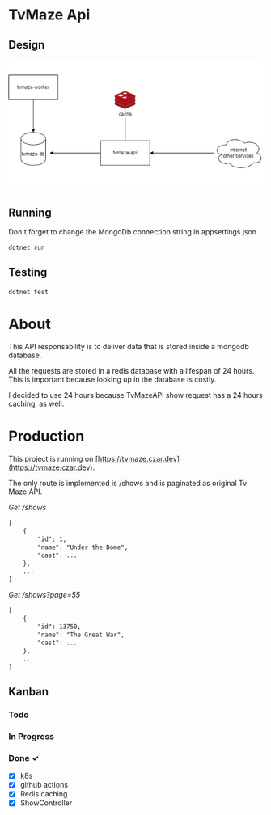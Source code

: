 # TvMaze Api

## Design

![Design](docs/design.jfif)

## Running

Don't forget to change the MongoDb connection string in appsettings.json

```
dotnet run
```

## Testing

```
dotnet test
```

# About

This API responsability is to deliver data that is stored inside a mongodb database.

All the requests are stored in a redis database with a lifespan of 24 hours. This is important because looking up in the database is costly.

I decided to use 24 hours because TvMazeAPI show request has a 24 hours caching, as well.

# Production

This project is running on [https://tvmaze.czar.dev](https://tvmaze.czar.dev).

The only route is implemented is /shows and is paginated as original Tv Maze API.

_Get /shows_

```
[
    {
        "id": 1,
        "name": "Under the Dome",
        "cast": ...
    },
    ...
]

```

_Get /shows?page=55_

```
[
    {
        "id": 13750,
        "name": "The Great War",
        "cast": ...
    },
    ...
]

```

## Kanban

### Todo

### In Progress

### Done ✓

- [x] k8s
- [x] github actions
- [x] Redis caching
- [x] ShowController
